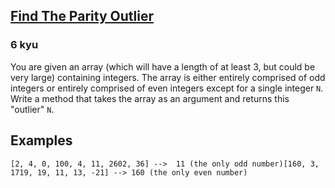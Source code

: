 <h2><a href=https://www.codewars.com/kata/5526fc09a1bbd946250002dc/train/javascript/677a946f91f1523e4a0a0fe4 target="_blank">Find The Parity Outlier</a></h2><h3>6 kyu</h3><p>You are given an array (which will have a length of at least 3, but could be very large) containing integers. The array is either entirely comprised of odd integers or entirely comprised of even integers except for a single integer <code>N</code>. Write a method that takes the array as an argument and returns this "outlier" <code>N</code>.</p><h2 id="examples">Examples</h2><pre><code>[2, 4, 0, 100, 4, 11, 2602, 36] --&gt;  11 (the only odd number)[160, 3, 1719, 19, 11, 13, -21] --&gt; 160 (the only even number)</code></pre>